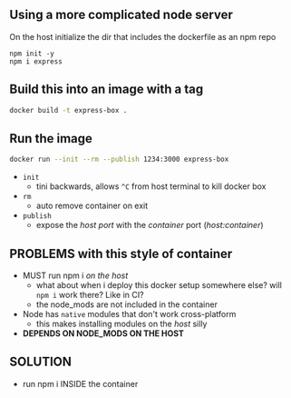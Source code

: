 ## Using a more complicated node server

On the host initialize the dir that includes the dockerfile as an npm repo

```
npm init -y
npm i express
```

## Build this into an image with a tag

```bash
docker build -t express-box .
```

## Run the image

```bash
docker run --init --rm --publish 1234:3000 express-box
```

- `init`
  - tini backwards, allows `^C` from host terminal to kill docker box
- `rm`
  - auto remove container on exit
- `publish`
  - expose the _host port_ with the _container_ port (_host:container_)

## PROBLEMS with this style of container

- MUST run npm i _on the host_
  - what about when i deploy this docker setup somewhere else? will `npm i` work there? Like in CI?
  - the node_mods are not included in the container
- Node has `native` modules that don't work cross-platform
  - this makes installing modules on the _host_ silly
- **DEPENDS ON NODE_MODS ON THE HOST**

## SOLUTION

- run npm i INSIDE the container
